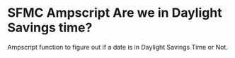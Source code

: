 # SFMC Ampscript Are we in Daylight Savings time?
Ampscript function to figure out if a date is in Daylight Savings Time or Not.
